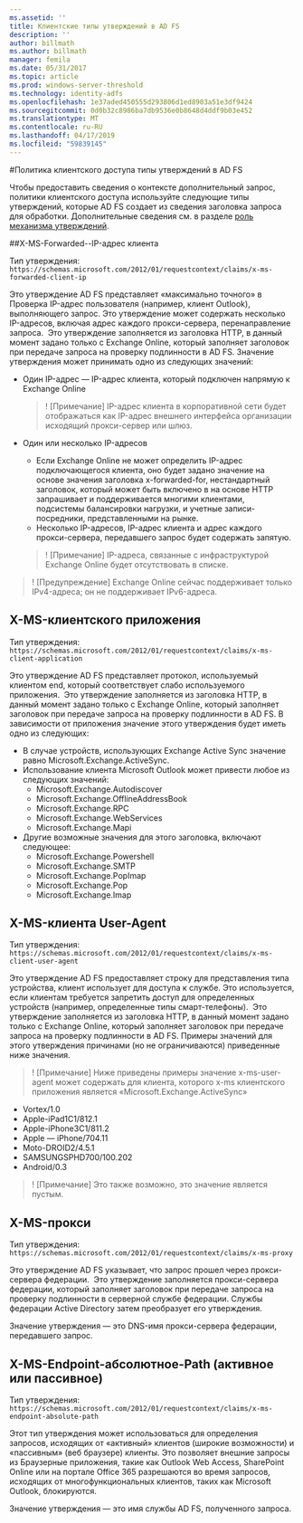 ```yaml
---
ms.assetid: ''
title: Клиентские типы утверждений в AD FS
description: ''
author: billmath
ms.author: billmath
manager: femila
ms.date: 05/31/2017
ms.topic: article
ms.prod: windows-server-threshold
ms.technology: identity-adfs
ms.openlocfilehash: 1e37aded450555d293806d1ed8903a51e3df9424
ms.sourcegitcommit: 0d0b32c8986ba7db9536e0b8648d4ddf9b03e452
ms.translationtype: MT
ms.contentlocale: ru-RU
ms.lasthandoff: 04/17/2019
ms.locfileid: "59839145"
---
```

#<a name="client-access-policy-claim-types-in-ad-fs"></a>Политика клиентского доступа типы утверждений в AD FS

Чтобы предоставить сведения о контексте дополнительный запрос, политики клиентского доступа используйте следующие типы утверждений, которые AD FS создает из сведения заголовка запроса для обработки.  Дополнительные сведения см. в разделе [роль механизма утверждений](../technical-reference/the-role-of-the-claims-engine.md).

##<a name="x-ms-forwarded-client-ip"></a>X-MS-Forwarded--IP-адрес клиента

Тип утверждения: `https://schemas.microsoft.com/2012/01/requestcontext/claims/x-ms-forwarded-client-ip`

Это утверждение AD FS представляет «максимально точного» в Проверка IP-адрес пользователя (например, клиент Outlook), выполняющего запрос. Это утверждение может содержать несколько IP-адресов, включая адрес каждого прокси-сервера, перенаправление запроса.  Это утверждение заполняется из заголовка HTTP, в данный момент задано только с Exchange Online, который заполняет заголовок при передаче запроса на проверку подлинности в AD FS. Значение утверждения может принимать одно из следующих значений:


- Один IP-адрес — IP-адрес клиента, который подключен напрямую к Exchange Online

    >! [Примечание] IP-адрес клиента в корпоративной сети будет отображаться как IP-адрес внешнего интерфейса организации исходящий прокси-сервер или шлюз.

- Один или несколько IP-адресов
    - Если Exchange Online не может определить IP-адрес подключающегося клиента, оно будет задано значение на основе значения заголовка x-forwarded-for, нестандартный заголовок, который может быть включено в на основе HTTP запрашивает и поддерживается многими клиентами, подсистемы балансировки нагрузки, и учетные записи-посредники, представленными на рынке.
    - Несколько IP-адресов, IP-адрес клиента и адрес каждого прокси-сервера, передавшего запрос будет содержать запятую.

    >! [Примечание] IP-адреса, связанные с инфраструктурой Exchange Online будет отсутствовать в списке.


>! [Предупреждение] Exchange Online сейчас поддерживает только IPv4-адреса; он не поддерживает IPv6-адреса. 


## <a name="x-ms-client-application"></a>X-MS-клиентского приложения

Тип утверждения: `https://schemas.microsoft.com/2012/01/requestcontext/claims/x-ms-client-application`

Это утверждение AD FS представляет протокол, используемый клиентом end, который соответствует слабо используемого приложения.  Это утверждение заполняется из заголовка HTTP, в данный момент задано только с Exchange Online, который заполняет заголовок при передаче запроса на проверку подлинности в AD FS. В зависимости от приложения значение этого утверждения будет иметь одно из следующих:



- В случае устройств, использующих Exchange Active Sync значение равно Microsoft.Exchange.ActiveSync. 
- Использование клиента Microsoft Outlook может привести любое из следующих значений:
    - Microsoft.Exchange.Autodiscover
    - Microsoft.Exchange.OfflineAddressBook
    - Microsoft.Exchange.RPC
    - Microsoft.Exchange.WebServices
    - Microsoft.Exchange.Mapi
- Другие возможные значения для этого заголовка, включают следующее:
    - Microsoft.Exchange.Powershell
    - Microsoft.Exchange.SMTP
    - Microsoft.Exchange.PopImap
    - Microsoft.Exchange.Pop
    - Microsoft.Exchange.Imap

## <a name="x-ms-client-user-agent"></a>X-MS-клиента User-Agent

Тип утверждения: `https://schemas.microsoft.com/2012/01/requestcontext/claims/x-ms-client-user-agent`

Это утверждение AD FS предоставляет строку для представления типа устройства, клиент использует для доступа к службе. Это используется, если клиентам требуется запретить доступ для определенных устройств (например, определенные типы смарт-телефоны).  Это утверждение заполняется из заголовка HTTP, в данный момент задано только с Exchange Online, который заполняет заголовок при передаче запроса на проверку подлинности в AD FS. Примеры значений для этого утверждения причинами (но не ограничиваются) приведенные ниже значения.
>! [Примечание] Ниже приведены примеры значение x-ms-user-agent может содержать для клиента, которого x-ms клиентского приложения является «Microsoft.Exchange.ActiveSync»

- Vortex/1.0
- Apple-iPad1C1/812.1
- Apple-iPhone3C1/811.2
- Apple — iPhone/704.11
- Moto-DROID2/4.5.1
- SAMSUNGSPHD700/100.202
- Android/0.3

>! [Примечание] Это также возможно, это значение является пустым.


## <a name="x-ms-proxy"></a>X-MS-прокси

Тип утверждения: `https://schemas.microsoft.com/2012/01/requestcontext/claims/x-ms-proxy`

Это утверждение AD FS указывает, что запрос прошел через прокси-сервера федерации.  Это утверждение заполняется прокси-сервера федерации, который заполняет заголовок при передаче запроса на проверку подлинности в серверной службе федерации. Службы федерации Active Directory затем преобразует его утверждения. 

Значение утверждения — это DNS-имя прокси-сервера федерации, передавшего запрос.

## <a name="x-ms-endpoint-absolute-path-active-vs-passive"></a>X-MS-Endpoint-абсолютное-Path (активное или пассивное)

Тип утверждения: `https://schemas.microsoft.com/2012/01/requestcontext/claims/x-ms-endpoint-absolute-path`

Этот тип утверждения может использоваться для определения запросов, исходящих от «активный» клиентов (широкие возможности) и «пассивным» (веб браузере) клиенты. Это позволяет внешние запросы из Браузерные приложения, такие как Outlook Web Access, SharePoint Online или на портале Office 365 разрешаются во время запросов, исходящих от многофункциональных клиентов, таких как Microsoft Outlook, блокируются.

Значение утверждения — это имя службы AD FS, полученного запроса.
